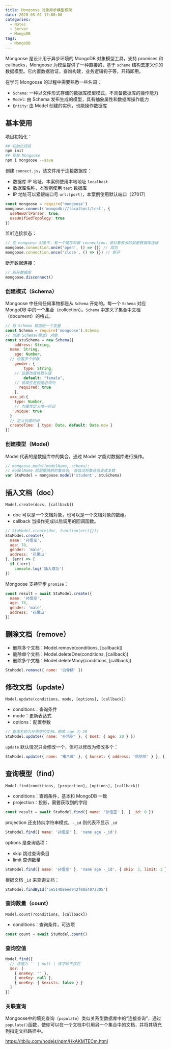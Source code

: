 ```yaml
---
title: Mongoose 对象异步模型框架
date: 2020-05-01 17:00:00
categories:
  - Notes
  - Server
  - MongoDB
tags:
  - MongoDB
---
```


Mongoose 是设计用于异步环境的 MongoDB 对象模型工具，支持 promises 和 callbacks，Mongoose 为模型提供了一种直接的，基于 `scheme` 结构去定义你的数据模型。它内置数据验证，查询构建，业务逻辑钩子等，开箱即用。

在学习 Mongoose 的过程中需要熟悉一些名词：

- `Schema`: 一种以文件形式存储的数据库模型模式，不具备数据库的操作能力
- `Model`:  由 Schema 发布生成的模型，具有抽象属性和数据库操作能力
- `Entity`: 由 Model 创建的实例，也能操作数据库

<!-- more -->

## 基本使用

项目初始化：

```sh
## 初始化项目
npm init
## 安装 Mongoose
npm i mongoose --save
```

创建 `connect.js`，该文件用于连接数据库：

- 数据库 IP 地址，本案例使用本地地址 `localhost`
- 数据库名称，本案例使用 `test` 数据库
- IP 地址可以紧跟端口号 `url:[port]`，本案例使用默认端口（27017）

```js
const mongoose = require('mongoose')
mongoose.connect('mongodb://localhost/test', {
  useNewUrlParser: true,
  useUnifiedTopology: true
})
```

监听连接状态：

~~~js
// 在 mongoose 对象中，有一个属性叫做 connection，该对象表示的就是数据库连接
mongoose.connection.once('open', () => {}) // 成功
mongoose.connection.once('close', () => {}) // 断开
~~~

断开数据连接：

```js
// 断开数据库
mongoose.disconnect()
```

### 创建模式（Schema）

Mongoose 中任何任何事物都是从 `Schema` 开始的。每一个 `Schema` 对应 MongoDB 中的一个集合（collection）。`Schema` 中定义了集合中文档（document）的格式。

~~~javascript
// 将 Schema 赋值给一个变量
const Schema = require('mongoose').Schema
// 创建 Schema(模式) 对象
const stuSchema = new Schema({
	address: String,
  name: String,
	age: Number,
  // 设置多个参数
	gender: {
		type: String,
    // 设置改属性默认值
		default: "female",
    // 该属性是否是必须的
	  required: true
	},
  xxx_id:{
    type: Number,
    // 为属性定义唯一标识
    unique: true
  }
  // 定义创建时间
  createTime: { type: Date, default: Date.now }
})
~~~

### 创建模型（Model）

Model 代表的是数据库中的集合，通过 Model 才能对数据库进行操作。

~~~js
// mongoose.model(modelName, schema):
// modelName 就是要映射的集合名, 会自动将集合名变成复数
var StuModel = mongoose.model('student', stuSchema)
~~~

## 插入文档（doc）

`Model.create(docs, [callback])`

- doc 可以是一个文档对象，也可以是一个文档对象的数组。
- callback 当操作完成以后调用的回调函数。

~~~js
// StuModel.create(doc, function(err){});
StuModel.create({
  name: '孙悟空',
  age: 70,
  gender: 'male',
  address: '花果山'
}, (err) => {
  if (!err)
    console.log('插入成功')
})
~~~

Mongoose 支持异步 `promise`：

~~~js
const result = await StuModel.create({
  name: '孙悟空',
  age: 70,
  gender: 'male',
  address: '花果山'
})
~~~

## 删除文档（remove）

- 删除多个文档：Model.remove(conditions, [callback])
- 删除单个文档：Model.deleteOne(conditions, [callback])
- 删除多个文档：Model.deleteMany(conditions, [callback])

~~~js
StuModel.remove({ name: '白骨精' })
~~~

## 修改文档（update）

`Model.update(conditions, mode, [options], [callback])`

- conditions：查询条件
- mode：更新表达式
- options：配置参数

~~~js
// 查询名称为孙悟空的文档，修改 age 为 20
StuModel.update({ name: '孙悟空' }, { $set: { age: 20 } })
~~~

`update` 默认情况只会修改一个，但可以修改为修改多个：

~~~js
StuModel.update({ name: '猪八戒' }, { $unset: { address: '哈哈哈' } }, { multi: true })
~~~

## 查询模型（find）

`Model.find(conditions, [projection], [options], [callback])`

- conditions：查询条件，基本和 MongoDB 一致
- projection：投影，需要获取到的字段

~~~js
const result = await StuModel.find({ name: '孙悟空' }, { _id: 0 })
~~~

projection 还支持纯字符串模式，`-_id` 则代表不显示 `_id`

~~~js
StuModel.find({ name: '孙悟空' }, 'name age -_id')
~~~

options 是查询选项：

- skip  跳过查询条目
- limit 查询数量

~~~js
StuModel.find({ name: '孙悟空' }, 'name age -_id', { skip: 3, limit: 3 })
~~~

根据文档 `_id` 来查询文档：

~~~js
StuModel.findById('5e51488eee942f08a4072305')
~~~

### 查询数量（count）

`Model.count(?conditions, [callback])`

- conditions：查询条件，可选项

~~~javascript
const count = await StuModel.count()
~~~

### 查询空值

~~~js
Model.find({
  // 该值为 '' | null | 该字段不存在
  $or: [
    { oneKey: '' },
    { oneKey: null },
    { oneKey: { $exists: false } }
  ]
})
~~~

### 关联查询

Mongoose中的填充查询（`populate`）类似关系型数据库中的“连接查询”，通过`populate()`函数，使你可以在一个文档中引用另一个集合中的文档，并将其填充到指定文档路径中。

https://itbilu.com/nodejs/npm/HkAKMTECm.html

